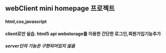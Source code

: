 ﻿webClient mini homepage 프로젝트
---------------------------
#### html,css,javascript
#### client로만 실습. html5 api webstorage를 이용한 간단한 로그인,회원가입기능추가
##### server단의 기능은 구현되어있지 않음